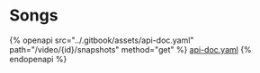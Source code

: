 # Songs

{% openapi src="../.gitbook/assets/api-doc.yaml" path="/video/{id}/snapshots" method="get" %}
[api-doc.yaml](../.gitbook/assets/api-doc.yaml)
{% endopenapi %}

